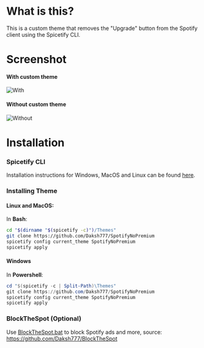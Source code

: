# What is this?
This is a custom theme that removes the "Upgrade" button from the Spotify client using the Spicetify CLI.

# Screenshot
#### With custom theme
![With](https://i.imgur.com/ffG9TQV.png)

#### Without custom theme
![Without](https://i.imgur.com/dCGxr2W.png)

# Installation
 ### Spicetify CLI
 Installation instructions for Windows, MacOS and Linux can be found [here](https://github.com/khanhas/spicetify-cli/wiki/Installation).
 
 ### Installing Theme
 
#### Linux and MacOS:
In **Bash**:
```bash
cd "$(dirname "$(spicetify -c)")/Themes"
git clone https://github.com/Daksh777/SpotifyNoPremium
spicetify config current_theme SpotifyNoPremium
spicetify apply
```

#### Windows
In **Powershell**:
```powershell
cd "$(spicetify -c | Split-Path)\Themes"
git clone https://github.com/Daksh777/SpotifyNoPremium
spicetify config current_theme SpotifyNoPremium
spicetify apply
```
### BlockTheSpot (Optional)
Use [BlockTheSpot.bat](https://raw.githubusercontent.com/Daksh777/BlockTheSpot/master/BlockTheSpot.bat) to block Spotify ads and more, source: https://github.com/Daksh777/BlockTheSpot
